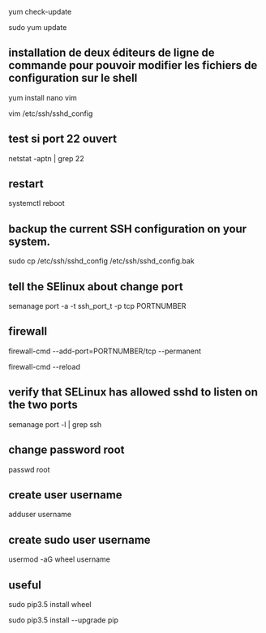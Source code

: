 yum check-update

sudo yum update

## installation de deux éditeurs de ligne de commande pour pouvoir modifier les fichiers de configuration sur le shell

yum install nano vim

vim /etc/ssh/sshd_config

## test si  port 22 ouvert 

netstat -aptn | grep 22

## restart 

systemctl reboot

## backup the current SSH configuration on your system.

sudo cp /etc/ssh/sshd_config /etc/ssh/sshd_config.bak

## tell the SElinux about change port

semanage port -a -t ssh_port_t -p tcp PORTNUMBER

## firewall 

firewall-cmd --add-port=PORTNUMBER/tcp --permanent

firewall-cmd --reload

## verify that SELinux has allowed sshd to listen on the two ports

semanage port -l | grep ssh

## change password root

passwd root

## create user username

adduser username

## create sudo user username

usermod -aG wheel username

## useful

sudo pip3.5 install wheel

sudo pip3.5 install --upgrade pip


